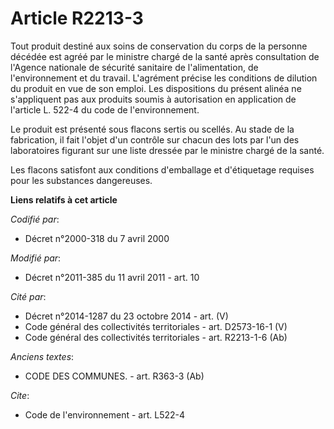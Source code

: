 # Article R2213-3

Tout produit destiné aux soins de conservation du corps de la personne décédée est agréé par le ministre chargé de la santé
après consultation de l'Agence nationale de sécurité sanitaire de l'alimentation, de l'environnement et du travail.
L'agrément précise les conditions de dilution du produit en vue de son emploi. Les dispositions du présent alinéa ne
s'appliquent pas aux produits soumis à autorisation en application de l'article L. 522-4 du code de l'environnement. 

Le produit est présenté sous flacons sertis ou scellés. Au stade de la fabrication, il fait l'objet d'un contrôle sur chacun
des lots par l'un des laboratoires figurant sur une liste dressée par le ministre chargé de la santé. 

Les flacons satisfont aux conditions d'emballage et d'étiquetage requises pour les substances dangereuses.

**Liens relatifs à cet article**

_Codifié par_:

  - Décret n°2000-318 du 7 avril 2000

_Modifié par_:

  - Décret n°2011-385 du 11 avril 2011 - art. 10

_Cité par_:

  - Décret n°2014-1287 du 23 octobre 2014 - art. (V)
  - Code général des collectivités territoriales - art. D2573-16-1 (V)
  - Code général des collectivités territoriales - art. R2213-1-6 (Ab)

_Anciens textes_:

  - CODE DES COMMUNES. - art. R363-3 (Ab)

_Cite_:

  - Code de l'environnement - art. L522-4
